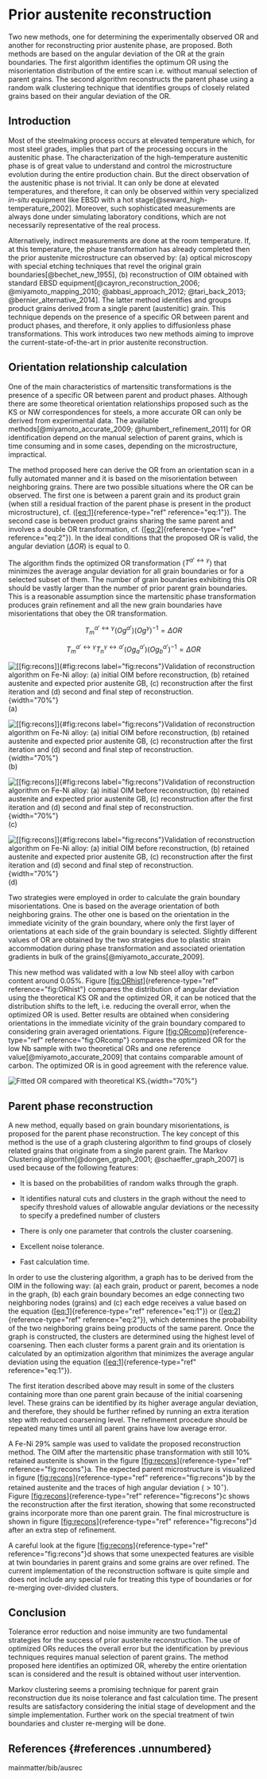 Prior austenite reconstruction
==============================

Two new methods, one for determining the experimentally observed OR and
another for reconstructing prior austenite phase, are proposed. Both
methods are based on the angular deviation of the OR at the grain
boundaries. The first algorithm identifies the optimum OR using the
misorientation distribution of the entire scan i.e. without manual
selection of parent grains. The second algorithm reconstructs the parent
phase using a random walk clustering technique that identifies groups of
closely related grains based on their angular deviation of the OR.

Introduction
------------

Most of the steelmaking process occurs at elevated temperature which,
for most steel grades, implies that part of the processing occurs in the
austenitic phase. The characterization of the high-temperature
austenitic phase is of great value to understand and control the
microstructure evolution during the entire production chain. But the
direct observation of the austenitic phase is not trivial. It can only
be done at elevated temperatures, and therefore, it can only be observed
within very specialized *in-situ* equipment like EBSD with a hot
stage[@seward_high-temperature_2002]. Moreover, such sophisticated
measurements are always done under simulating laboratory conditions,
which are not necessarily representative of the real process.

Alternatively, indirect measurements are done at the room temperature.
If, at this temperature, the phase transformation has already completed
then the prior austenite microstructure can observed by: (a) optical
microscopy with special etching techniques that revel the original grain
boundaries[@bechet_new_1955], (b) reconstruction of OIM obtained with
standard EBSD
equipment[@cayron_reconstruction_2006; @miyamoto_mapping_2010; @abbasi_approach_2012; @tari_back_2013; @bernier_alternative_2014].
The latter method identifies and groups product grains derived from a
single parent (austenitic) grain. This technique depends on the presence
of a specific OR between parent and product phases, and therefore, it
only applies to diffusionless phase transformations. This work
introduces two new methods aiming to improve the
current-state-of-the-art in prior austenite reconstruction.

Orientation relationship calculation
------------------------------------

One of the main characteristics of martensitic transformations is the
presence of a specific OR between parent and product phases. Although
there are some theoretical orientation relationships proposed such as
the KS or NW correspondences for steels, a more accurate OR can only be
derived from experimental data. The available
methods[@miyamoto_accurate_2009; @humbert_refinement_2011] for OR
identification depend on the manual selection of parent grains, which is
time consuming and in some cases, depending on the microstructure,
impractical.

The method proposed here can derive the OR from an orientation scan in a
fully automated manner and it is based on the misorientation between
neighboring grains. There are two possible situations where the OR can
be observed. The first one is between a parent grain and its product
grain (when still a residual fraction of the parent phase is present in
the product microstructure), cf. ([\[eq:1\]](#eq:1){reference-type="ref"
reference="eq:1"}). The second case is between product grains sharing
the same parent and involves a double OR transformation, cf.
([\[eq:2\]](#eq:2){reference-type="ref" reference="eq:2"}). In the ideal
conditions that the proposed OR is valid, the angular deviation
($\Delta OR$) is equal to $0$.

The algorithm finds the optimized OR transformation
($T^{\alpha'\leftrightarrow\gamma}$) that minimizes the average angular
deviation for all grain boundaries or for a selected subset of them. The
number of grain boundaries exhibiting this OR should be vastly larger
than the number of prior parent grain boundaries. This is a reasonable
assumption since the martensitic phase transformation produces grain
refinement and all the new grain boundaries have misorientations that
obey the OR transformation.

$$T_{m}^{\alpha'\leftrightarrow\gamma}\left(Og^{\alpha'}\right)\left(Og^{\gamma}\right)^{-1}=\Delta OR\label{eq:1}$$

$$T_{m}^{\alpha'\leftrightarrow\gamma}T_{n}^{\gamma\leftrightarrow\alpha'}\left(Og_{a}^{\alpha'}\right)\left(Og_{b}^{\alpha'}\right)^{-1}=\Delta OR\label{eq:2}$$

![[\[fig:recons\]]{#fig:recons label="fig:recons"}Validation of
reconstruction algorithm on Fe-Ni alloy: (a) initial OIM before
reconstruction, (b) retained austenite and expected prior austenite GB,
(c) reconstruction after the first iteration and (d) second and final
step of
reconstruction.](/img/ausrec/sample1/alpha+gamma.svg){width="70%"}\
(a)

![[\[fig:recons\]]{#fig:recons label="fig:recons"}Validation of
reconstruction algorithm on Fe-Ni alloy: (a) initial OIM before
reconstruction, (b) retained austenite and expected prior austenite GB,
(c) reconstruction after the first iteration and (d) second and final
step of
reconstruction.](/img/ausrec/sample1/RA+GB.svg){width="70%"}\
(b)

![[\[fig:recons\]]{#fig:recons label="fig:recons"}Validation of
reconstruction algorithm on Fe-Ni alloy: (a) initial OIM before
reconstruction, (b) retained austenite and expected prior austenite GB,
(c) reconstruction after the first iteration and (d) second and final
step of
reconstruction.](/img/ausrec/sample1/1st+GB.svg){width="70%"}\
(c)

![[\[fig:recons\]]{#fig:recons label="fig:recons"}Validation of
reconstruction algorithm on Fe-Ni alloy: (a) initial OIM before
reconstruction, (b) retained austenite and expected prior austenite GB,
(c) reconstruction after the first iteration and (d) second and final
step of reconstruction.](/img/ausrec/sample1/2nd+GB.svg){width="70%"}\
(d)

Two strategies were employed in order to calculate the grain boundary
misorientations. One is based on the average orientation of both
neighboring grains. The other one is based on the orientation in the
immediate vicinity of the grain boundary, where only the first layer of
orientations at each side of the grain boundary is selected. Slightly
different values of OR are obtained by the two strategies due to plastic
strain accommodation during phase transformation and associated
orientation gradients in bulk of the grains[@miyamoto_accurate_2009].

This new method was validated with a low Nb steel alloy with carbon
content around $0.05\%$.
Figure [\[fig:ORhist\]](#fig:ORhist){reference-type="ref"
reference="fig:ORhist"} compares the distribution of angular deviation
using the theoretical KS OR and the optimized OR, it can be noticed that
the distribution shifts to the left, i.e. reducing the overall error,
when the optimized OR is used. Better results are obtained when
considering orientations in the immediate vicinity of the grain boundary
compared to considering grain averaged orientations.
Figure [\[fig:ORcomp\]](#fig:ORcomp){reference-type="ref"
reference="fig:ORcomp"} compares the optimized OR for the low Nb sample
with two theoretical ORs and one reference
value[@miyamoto_accurate_2009] that contains comparable amount of
carbon. The optimized OR is in good agreement with the reference value.

![Fitted OR compared with theoretical KS.](/img/tikz/ORFittingHist.svg){width="70%"}

Parent phase reconstruction
---------------------------

A new method, equally based on grain boundary misorientations, is
proposed for the parent phase reconstruction. The key concept of this
method is the use of a graph clustering algorithm to find groups of
closely related grains that originate from a single parent grain. The
Markov Clustering algorithm[@dongen_graph_2001; @schaeffer_graph_2007]
is used because of the following features:

-   It is based on the probabilities of random walks through the graph.

-   It identifies natural cuts and clusters in the graph without the
    need to specify threshold values of allowable angular deviations or
    the necessity to specify a predefined number of clusters

-   There is only one parameter that controls the cluster coarsening.

-   Excellent noise tolerance.

-   Fast calculation time.

In order to use the clustering algorithm, a graph has to be derived from
the OIM in the following way: (a) each grain, product or parent, becomes
a node in the graph, (b) each grain boundary becomes an edge connecting
two neighboring nodes (grains) and (c) each edge receives a value based
on the equation ([\[eq:1\]](#eq:1){reference-type="ref"
reference="eq:1"}) or ([\[eq:2\]](#eq:2){reference-type="ref"
reference="eq:2"}), which determines the probability of the two
neighboring grains being products of the same parent. Once the graph is
constructed, the clusters are determined using the highest level of
coarsening. Then each cluster forms a parent grain and its orientation
is calculated by an optimization algorithm that minimizes the average
angular deviation using the
equation ([\[eq:1\]](#eq:1){reference-type="ref" reference="eq:1"}).

The first iteration described above may result in some of the clusters
containing more than one parent grain because of the initial coarsening
level. These grains can be identified by its higher average angular
deviation, and therefore, they should be further refined by running an
extra iteration step with reduced coarsening level. The refinement
procedure should be repeated many times until all parent grains have low
average error.

A Fe-Ni 29% sample was used to validate the proposed reconstruction
method. The OIM after the martensitic phase transformation with still
10% retained austenite is shown in the
figure [\[fig:recons\]](#fig:recons){reference-type="ref"
reference="fig:recons"}a. The expected parent microstructure is
visualized in figure [\[fig:recons\]](#fig:recons){reference-type="ref"
reference="fig:recons"}b by the retained austenite and the traces of
high angular deviation ($>10^{\circ}$).
Figure [\[fig:recons\]](#fig:recons){reference-type="ref"
reference="fig:recons"}c shows the reconstruction after the first
iteration, showing that some reconstructed grains incorporate more than
one parent grain. The final microstructure is shown in
figure [\[fig:recons\]](#fig:recons){reference-type="ref"
reference="fig:recons"}d after an extra step of refinement.

A careful look at the
figure [\[fig:recons\]](#fig:recons){reference-type="ref"
reference="fig:recons"}d shows that some unexpected features are visible
at twin boundaries in parent grains and some grains are over refined.
The current implementation of the reconstruction software is quite
simple and does not include any special rule for treating this type of
boundaries or for re-merging over-divided clusters.

Conclusion
----------

Tolerance error reduction and noise immunity are two fundamental
strategies for the success of prior austenite reconstruction. The use of
optimized ORs reduces the overall error but the identification by
previous techniques requires manual selection of parent grains. The
method proposed here identifies an optimized OR, whereby the entire
orientation scan is considered and the result is obtained without user
intervention.

Markov clustering seems a promising technique for parent grain
reconstruction due its noise tolerance and fast calculation time. The
present results are satisfactory considering the initial stage of
development and the simple implementation. Further work on the special
treatment of twin boundaries and cluster re-merging will be done.

References {#references .unnumbered}
----------

mainmatter/bib/ausrec
